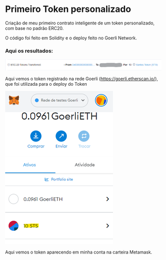 # Primeiro Token personalizado

Criação de meu primeiro contrato inteligente de um token personalizado, com base no padrão ERC20. 

O código foi feito em Solidity e o deploy feito no Goerli Network. 

### Aqui os resultados:

![Trasnferência do token registrada](/assets/img/token%20criado.png)

Aqui vemos o token registrado na rede Goerli (https://goerli.etherscan.io/), que foi utilizada para o deploy do Token

![Token aparencendo na carteira](/assets/img/Token%20na%20carteira.png)

Aqui vemos o token aparecendo em minha conta na carteira Metamask. 
